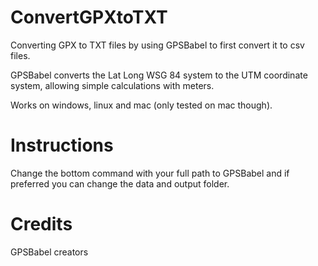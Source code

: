# ConvertGPXtoTXT
Converting GPX to TXT files by using GPSBabel to first convert it to csv files.

GPSBabel converts the Lat Long WSG 84 system to the UTM coordinate system, allowing simple calculations with meters.

Works on windows, linux and mac (only tested on mac though).

# Instructions
Change the bottom command with your full path to GPSBabel and if preferred you can change the data and output folder.

# Credits
GPSBabel creators